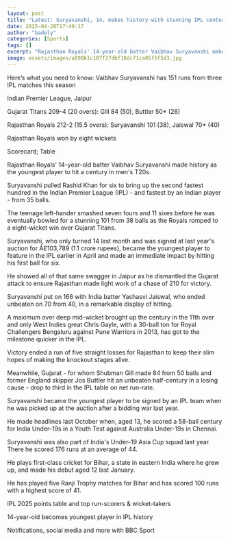 ```yaml
---
layout: post
title: "Latest: Suryavanshi, 14, makes history with stunning IPL century"
date: 2025-04-28T17:49:17
author: "badely"
categories: [Sports]
tags: []
excerpt: "Rajasthan Royals' 14-year-old batter Vaibhav Suryavanshi makes history as the youngest player to score a century in men's T20s."
image: assets/images/a890b1c107f27dbf18dc71ca05f5f5d3.jpg
---
```


Here’s what you need to know: Vaibhav Suryavanshi has 151 runs from three IPL matches this season

Indian Premier League, Jaipur

Gujarat Titans 209-4 (20 overs): Gill 84 (50), Buttler 50* (26)

Rajasthan Royals 212-2 (15.5 overs): Suryavanshi 101 (38), Jaiswal 70* (40)

Rajasthan Royals won by eight wickets

Scorecard; Table

Rajasthan Royals' 14-year-old batter Vaibhav Suryavanshi made history as the youngest player to hit a century in men's T20s.

Suryavanshi pulled Rashid Khan for six to bring up the second fastest hundred in the Indian Premier League (IPL) - and fastest by an Indian player - from 35 balls.

The teenage left-hander smashed seven fours and 11 sixes before he was eventually bowled for a stunning 101 from 38 balls as the Royals romped to a eight-wicket win over Gujarat Titans.

Suryavanshi, who only turned 14 last month and was signed at last year's auction for Â£103,789 (1.1 crore rupees), became the youngest player to feature in the IPL earlier in April and made an immediate impact by hitting his first ball for six.

He showed all of that same swagger in Jaipur as he dismantled the Gujarat attack to ensure Rajasthan made light work of a chase of 210 for victory.

Suryavanshi put on 166 with India batter Yashasvi Jaiswal, who ended unbeaten on 70 from 40, in a remarkable display of hitting.

A maximum over deep mid-wicket brought up the century in the 11th over and only West Indies great Chris Gayle, with a 30-ball ton for Royal Challengers Bengaluru against Pune Warriors in 2013, has got to the milestone quicker in the IPL.

Victory ended a run of five straight losses for Rajasthan to keep their slim hopes of making the knockout stages alive.

Meanwhile, Gujarat - for whom Shubman Gill made 84 from 50 balls and former England skipper Jos Buttler hit an unbeaten half-century in a losing cause - drop to third in the IPL table on net run-rate.

Suryavanshi became the youngest player to be signed by an IPL team when he was picked up at the auction after a bidding war last year.

He made headlines last October when, aged 13, he scored a 58-ball century for India Under-19s in a Youth Test against Australia Under-19s in Chennai.

Suryavanshi was also part of India's Under-19 Asia Cup squad last year. There he scored 176 runs at an average of 44.

He plays first-class cricket for Bihar, a state in eastern India where he grew up, and made his debut aged 12 last January.

He has played five Ranji Trophy matches for Bihar and has scored 100 runs with a highest score of 41.

IPL 2025 points table and top run-scorers & wicket-takers

14-year-old becomes youngest player in IPL history

Notifications, social media and more with BBC Sport


